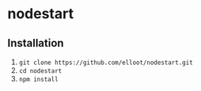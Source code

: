 # nodestart

## Installation
1. `git clone https://github.com/elloot/nodestart.git`
2. `cd nodestart`
3. `npm install`